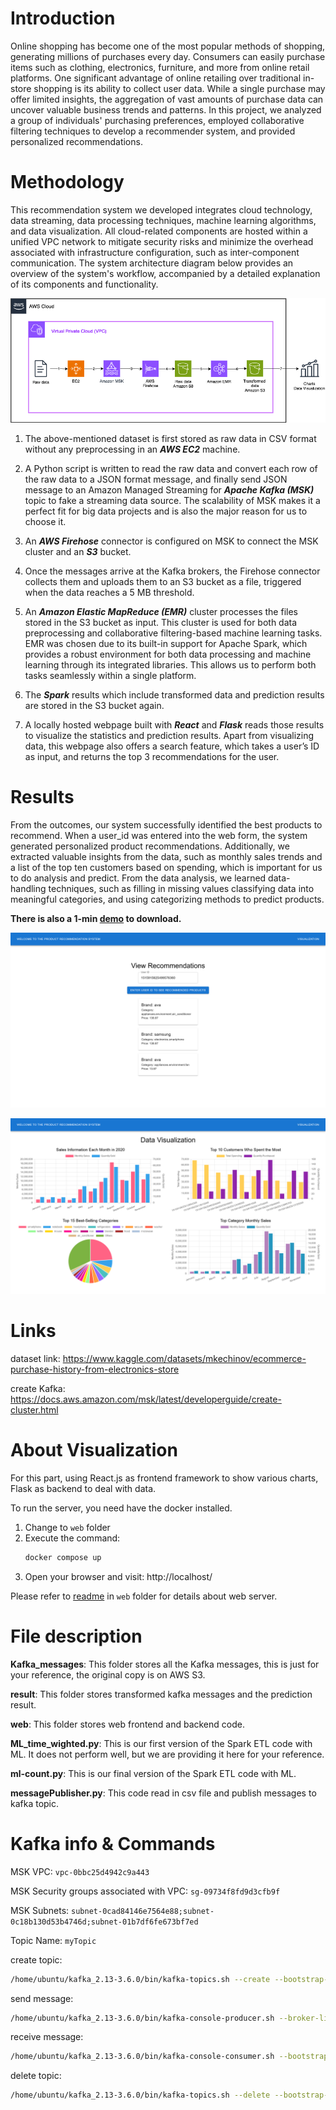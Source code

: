 # Introduction
Online shopping has become one of the most popular methods of shopping, generating millions
of purchases every day. Consumers can easily purchase items such as clothing, electronics,
furniture, and more from online retail platforms. One significant advantage of online retailing
over traditional in-store shopping is its ability to collect user data. While a single purchase may
offer limited insights, the aggregation of vast amounts of purchase data can uncover valuable
business trends and patterns. In this project, we analyzed a group of individuals' purchasing
preferences, employed collaborative filtering techniques to develop a recommender system, and
provided personalized recommendations.

# Methodology

This recommendation system we developed integrates cloud technology, data
streaming, data processing techniques, machine learning algorithms, and data visualization. All
cloud-related components are hosted within a unified VPC network to mitigate security risks and
minimize the overhead associated with infrastructure configuration, such as inter-component
communication. The system architecture diagram below provides an overview of the system's
workflow, accompanied by a detailed explanation of its components and functionality.


![Alt text](/structure.png?raw=true "System Architecture Diagram")

1. The above-mentioned dataset is first stored as raw data in CSV format without any
preprocessing in an ***AWS EC2*** machine.

2. A Python script is written to read the raw data and convert each row of the raw data to a
JSON format message, and finally send JSON message to an Amazon Managed
Streaming for ***Apache Kafka (MSK)*** topic to fake a streaming data source. The scalability
of MSK makes it a perfect fit for big data projects and is also the major reason for us to
choose it.

3. An ***AWS Firehose*** connector is configured on MSK to connect the MSK cluster and an
***S3*** bucket.

4. Once the messages arrive at the Kafka brokers, the Firehose connector collects them
and uploads them to an S3 bucket as a file, triggered when the data reaches a 5 MB
threshold.

5. An ***Amazon Elastic MapReduce (EMR)*** cluster processes the files stored in the S3
bucket as input. This cluster is used for both data preprocessing and collaborative
filtering-based machine learning tasks. EMR was chosen due to its built-in support for
Apache Spark, which provides a robust environment for both data processing and
machine learning through its integrated libraries. This allows us to perform both tasks
seamlessly within a single platform.

6. The ***Spark*** results which include transformed data and prediction results are stored in the
S3 bucket again.

7. A locally hosted webpage built with ***React*** and ***Flask*** reads those results to visualize the
statistics and prediction results. Apart from visualizing data, this webpage also offers a
search feature, which takes a user’s ID as input, and returns the top 3 recommendations
for the user.

# Results

From the outcomes, our system successfully identified the best products to recommend. When
a user_id was entered into the web form, the system generated personalized product
recommendations. Additionally, we extracted valuable insights from the data, such as monthly
sales trends and a list of the top ten customers based on spending, which is important for us to
do analysis and predict. From the data analysis, we learned data-handling techniques, such as
filling in missing values classifying data into meaningful categories, and using categorizing
methods to predict products. 

**There is also a 1-min [demo](732-proj-web-demo.mp4) to download.**

![Alt text](/main_page_with_recommandation.png?raw=true)

![Alt text](/visualization_page.png?raw=true)


# Links

dataset link: https://www.kaggle.com/datasets/mkechinov/ecommerce-purchase-history-from-electronics-store

create Kafka: https://docs.aws.amazon.com/msk/latest/developerguide/create-cluster.html

# About Visualization
For this part, using React.js as frontend framework to show various charts, Flask as backend to deal with data.

To run the server, you need have the docker installed.

1. Change to `web` folder
2. Execute the command:
    ```bash
    docker compose up
    ```
3. Open your browser and visit: http://localhost/

Please refer to [readme](web/README.md) in `web` folder for details about web server.

# File description
**Kafka_messages**: This folder stores all the Kafka messages, this is just for your reference, the original copy is on AWS S3.

**result**: This folder stores transformed kafka messages and the prediction result.

**web**: This folder stores web frontend and backend code.

**ML_time_wighted.py**: This is our first version of the Spark ETL code with ML. It does not perform well, but we are providing it here for your reference.

**ml-count.py**: This is our final version of the Spark ETL code with ML. 

**messagePublisher.py**: This code read in csv file and publish messages to kafka topic.


# Kafka info & Commands

MSK VPC: `vpc-0bbc25d4942c9a443`

MSK Security groups associated with VPC: `sg-09734f8fd9d3cfb9f`

MSK Subnets: `subnet-0cad84146e7564e88;subnet-0c18b130d53b4746d;subnet-01b7df6fe673bf7ed`

Topic Name: `myTopic`

create topic:
```bash
/home/ubuntu/kafka_2.13-3.6.0/bin/kafka-topics.sh --create --bootstrap-server boot-kic5gwhr.c2.kafka-serverless.us-east-1.amazonaws.com:9098 --command-config /home/ubuntu/kafka_2.13-3.6.0/bin/client.properties --replication-factor 3 --partitions 1 --topic mytopic
```
send message:
```bash
/home/ubuntu/kafka_2.13-3.6.0/bin/kafka-console-producer.sh --broker-list boot-kic5gwhr.c2.kafka-serverless.us-east-1.amazonaws.com:9098 --producer.config /home/ubuntu/kafka_2.13-3.6.0/bin/client.properties --topic myTopic
```
receive message:
```bash
/home/ubuntu/kafka_2.13-3.6.0/bin/kafka-console-consumer.sh --bootstrap-server boot-kic5gwhr.c2.kafka-serverless.us-east-1.amazonaws.com:9098 --consumer.config /home/ubuntu/kafka_2.13-3.6.0/bin/client.properties --topic mytopic
```
delete topic:
```bash
/home/ubuntu/kafka_2.13-3.6.0/bin/kafka-topics.sh --delete --bootstrap-server boot-kic5gwhr.c2.kafka-serverless.us-east-1.amazonaws.com:9098 --topic mytopic
```

